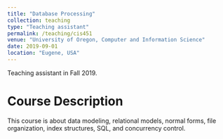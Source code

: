 ```yaml
---
title: "Database Processing"
collection: teaching
type: "Teaching assistant"
permalink: /teaching/cis451
venue: "University of Oregon, Computer and Information Science"
date: 2019-09-01
location: "Eugene, USA"
---
```


Teaching assistant in Fall 2019. 

Course Description
======

This course is about data modeling, relational models, normal forms, file organization, index structures, SQL, and concurrency control.
